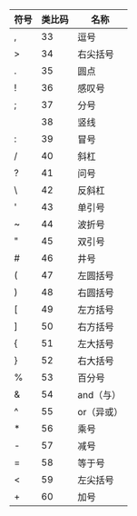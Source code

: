 符号 | 类比码 | 名称
-|-|-
, |	33 | 逗号	
> | 34 | 右尖括号
. | 35 | 圆点	
! | 36 | 感叹号
; | 37 | 分号	
| | 38 | 竖线
: | 39 | 冒号	
/ | 40 | 斜杠
? | 41 | 问号	
\ | 42 | 反斜杠
' | 43 | 单引号	
~ | 44 | 波折号
" | 45 | 双引号	
 # | 46| 井号
( | 47 | 左圆括号	
) | 48 | 右圆括号
[ | 49 | 左方括号	
] | 50 | 右方括号
{ | 51 | 左大括号	
} | 52 | 右大括号
% | 53 | 百分号	
& | 54 | and（与）
^ | 55 | or（异或）	
* | 56 | 乘号
- | 57 | 减号	
= | 58 | 等于号
< | 59 | 左尖括号	
+ | 60 | 加号

